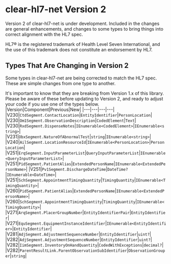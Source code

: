# clear-hl7-net Version 2
Version 2 of clear-hl7-net is under development.  Included in the changes are general enhancements, and changes to some types to bring things into correct alignment with the HL7 spec.

HL7® is the registered trademark of Health Level Seven International, and the use of this trademark does not constitute an endorsement by HL7.

## Types That Are Changing in Version 2
Some types in clear-hl7-net are being corrected to match the HL7 spec.  These are simple changes from one type to another.

It's important to know that they are breaking from Version 1.x of this library.  Please be aware of these before updating to Version 2, and ready to adjust your code if you use one of the types below.
|Version|Component|Previous|New|
|---|---|---|---|
|V230|`CtdSegment.ContactLocation`|`EntityIdentifier`|`PersonLocation`|
|V230|`Om1Segment.ObservationDescription`|`CodedElement`|`Text`|
|V230|`RxdSegment.DispenseNotes`|`IEnumerable<CodedElement>`|`IEnumerable<string>`|
|V231|`ObxSegment.NatureOfAbnormalTest`|`string`|`IEnumerable<string>`|
|V240|`AilSegment.LocationResourceId`|`IEnumerable<PersonLocation>`|`PersonLocation`|
|V251|`ErqSegment.InputParameterList`|`QueryInputParameterList`|`IEnumerable<QueryInputParameterList>`|
|V251|`PidSegment.PatientAlias`|`ExtendedPersonName`|`IEnumerable<ExtendedPersonName>`|
|V251|`Pv1Segment.DischargeDateTime`|`DateTime?`|`IEnumerable<DateTime>`|
|V251|`SchSegment.AppointmentTimingQuantity`|`TimingQuantity`|`IEnumerable<TimingQuantity>`|
|V260|`PidSegment.PatientAlias`|`ExtendedPersonName`|`IEnumerable<ExtendedPersonName>`|
|V260|`SchSegment.AppointmentTimingQuantity`|`TimingQuantity`|`IEnumerable<TimingQuantity>`|
|V271|`ArqSegment.PlacerGroupNumber`|`EntityIdentifierPair`|`EntityIdentifier`|
|V271|`EquSegment.EquipmentInstanceIdentifier`|`IEnumerable<EntityIdentifier>`|`EntityIdentifier`|
|V281|`AdjSegment.AdjustmentSequenceNumber`|`EntityIdentifier`|`uint?`|
|V282|`AdjSegment.AdjustmentSequenceNumber`|`EntityIdentifier`|`uint?`|
|V282|`IimSegment.InventoryOnHandQuantity`|`CodedWithExceptions`|`decimal?`|
|V282|`ParentResultLink.ParentObservationSubIdentifier`|`ObservationGrouper`|`string`|
